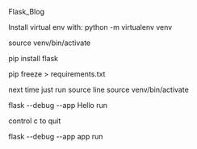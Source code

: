 Flask_Blog



Install virtual env with: python -m virtualenv venv

source venv/bin/activate

pip install flask

pip freeze > requirements.txt

next time just run source line source venv/bin/activate

flask --debug --app Hello run

control c to quit

flask --debug --app app run